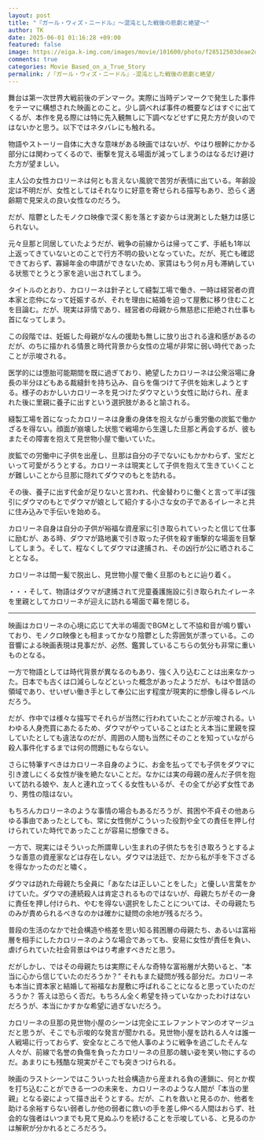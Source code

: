 ```yaml
---
layout: post
title: "『ガール・ウィズ・ニードル』～混沌とした戦後の悲劇と絶望～"
author: TK
date: 2025-06-01 01:16:28 +09:00
featured: false
image: https://eiga.k-img.com/images/movie/101600/photo/f28512503deae2de.jpg?1744079839
comments: true
categories: Movie Based_on_a_True_Story
permalink: /『ガール・ウィズ・ニードル』-混沌とした戦後の悲劇と絶望/
---
```

舞台は第一次世界大戦前後のデンマーク。実際に当時デンマークで発生した事件をテーマに構想された映画とのこと。少し調べれば事件の概要などはすぐに出てくるが、本作を見る際には特に先入観無しに下調べなどせずに見た方が良いのではないかと思う。以下ではネタバレにも触れる。

物語やストーリー自体に大きな意味がある映画ではないが、やはり根幹にかかる部分には関わってくるので、衝撃を覚える場面が減ってしまうのはなるだけ避けた方が望ましい。

主人公の女性カロリーネは何とも言えない風貌で苦労が表情に出ている。年齢設定は不明だが、女性としてはそれなりに好意を寄せられる描写もあり、恐らく適齢期で見栄えの良い女性なのだろう。

だが、陰鬱としたモノクロ映像で深く影を落とす姿からは溌溂とした魅力は感じられない。

元々旦那と同居していたようだが、戦争の前線からは帰ってこず、手紙も1年以上返ってきていないとのことで行方不明の扱いとなっていた。だが、死亡も確認できておらず、寡婦年金の申請ができないため、家賃はもう何ヵ月も滞納している状態でとうとう家を追い出されてしまう。

タイトルのとおり、カロリーネは針子として縫製工場で働き、一時は経営者の資本家と恋仲になって妊娠するが、それを理由に結婚を迫って屋敷に移り住むことを目論む。だが、現実は非情であり、経営者の母親から無慈悲に拒絶され仕事も首になってしまう。

この段階では、妊娠した母親がなんの援助も無しに放り出される違和感があるのだが、のちに描かれる情景と時代背景から女性の立場が非常に弱い時代であったことが示唆される。

医学的には堕胎可能期間を既に過ぎており、絶望したカロリーネは公衆浴場に身長の半分ほどもある裁縫針を持ち込み、自らを傷つけて子供を始末しようとする。様子のおかしいカロリーネを見つけたダウマという女性に助けられ、産まれた後に里親に養子に出すという選択肢があると諭される。

縫製工場を首になったカロリーネは身重の身体を抱えながら重労働の炭鉱で働かざるを得ない。顔面が崩壊した状態で戦場から生還した旦那と再会するが、彼もまたその障害を抱えて見世物小屋で働いていた。

炭鉱での労働中に子供を出産し、旦那は自分の子でないにもかかわらず、宝だといって可愛がろうとする。カロリーネは現実として子供を抱えて生きていくことが難しいことから旦那に隠れてダウマのもとを訪れる。

その後、養子に出す代金が足りないと言われ、代金替わりに働くと言って半ば強引にダウマのもとでダウマが娘として紹介する小さな女の子であるイレーネと共に住み込みで手伝いを始める。

カロリーネ自身は自分の子供が裕福な資産家に引き取られていったと信じて仕事に励むが、ある時、ダウマが路地裏で引き取った子供を殺す衝撃的な場面を目撃してしまう。そして、程なくしてダウマは逮捕され、その凶行が公に晒されることとなる。

カロリーネは間一髪で脱出し、見世物小屋で働く旦那のもとに辿り着く。

・・・そして、物語はダウマが逮捕されて児童養護施設に引き取られたイレーネを里親としてカロリーネが迎えに訪れる場面で幕を閉じる。

***

映画はカロリーネの心境に応じて大半の場面でBGMとして不協和音が鳴り響いており、モノクロ映像とも相まってかなり陰鬱とした雰囲気が漂っている。この音響による映画表現は見事だが、必然、鑑賞しているこちらの気分も非常に重いものとなる。

一方で物語としては時代背景が異なるのもあり、強く入り込むことは出来なかった。日本でも古くは口減らしなどといった概念があったようだが、もはや昔話の領域であり、せいぜい働き手として奉公に出す程度が現実的に想像し得るレベルだろう。

だが、作中では様々な描写でそれらが当然に行われていたことが示唆される。いわゆる人身売買にあたるため、ダウマがやっていることはたとえ本当に里親を探していたとしても違法なのだが、周囲の人間も当然にそのことを知っていながら殺人事件化するまでは何の問題にもならない。

さらに特筆すべきはカロリーネ自身のように、お金を払ってでも子供をダウマに引き渡しにくる女性が後を絶たないことだ。なかには実の母親の産んだ子供を抱いて訪れる娘や、友人と連れ立ってくる女性もいるが、その全てが必ず女性であり、男性の陰はない。

もちろんカロリーネのような事情の場合もあるだろうが、貧困や不貞その他あらゆる事由であったとしても、常に女性側がこういった役割や全ての責任を押し付けられていた時代であったことが容易に想像できる。

一方で、現実にはそういった所謂卑しい生まれの子供たちを引き取ろうとするような善意の資産家などは存在しない。ダウマは法廷で、だから私が手を下さざるを得なかったのだと嘯く。

ダウマは訪れた母親たち全員に「あなたは正しいことをした」と優しい言葉をかけていた。ダウマの連続殺人は肯定されるものではないが、母親たちがその一身に責任を押し付けられ、やむを得ない選択をしたことについては、その母親たちのみが責められるべきなのかは確かに疑問の余地が残るだろう。

普段の生活のなかで社会構造や格差を思い知る貧困層の母親たち、あるいは富裕層を相手にしたカロリーネのような場合であっても、安易に女性が責任を負い、虐げられていた社会背景はやはり考慮すべきだと思う。

だがしかし、ではその母親たちは実際にそんな奇特な富裕層が大勢いると、“本当に心から信じていたのだろうか？”
それもまた疑問が残る部分だ。カロリーネも本当に資本家と結婚して裕福なお屋敷に呼ばれることになると思っていたのだろうか？
答えは恐らく否だ。もちろん全く希望を持っていなかったわけはないだろうが、本当にかすかな希望に過ぎないだろう。

カロリーネの旦那の見世物小屋のシーンは完全にエレファントマンのオマージュだと思うが、そこでも示唆的な発言が聞かれる。見世物小屋を訪れる人々は誰一人戦場に行っておらず、安全なところで他人事のように戦争を過ごしたそんな人々が、前線で名誉の負傷を負ったカロリーネの旦那の醜い姿を笑い物にするのだ。あまりにも残酷な現実がそこでも突きつけられる。

映画のラストシーンではこういった社会構造から産まれる負の連鎖に、何とか楔を打ち込むことができる一つの未来を、カロリーネのような人間が「本当の里親」となる姿によって描き出そうとする。だが、これを救いと見るのか、他者を助ける余裕すらない弱者しか他の弱者に救いの手を差し伸べる人間はおらず、社会的な強者はいつまでも見て見ぬふりを続けることを示唆している、と見るのかは解釈が分かれるところだろう。